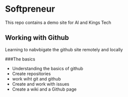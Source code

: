 # Softpreneur
This repo contains a demo site for Al and Kings Tech

## Working with Github
Learning to nabvbigate the github site remotely and locally

###The basics
* Understanding the basics of github
* Create repositories
* work wiht git and github
* Create and work with issues
* Create a wiki and a Github page

